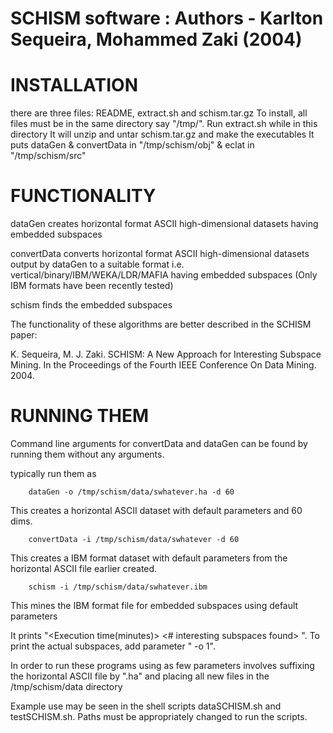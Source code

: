 # SCHISM software : Authors - Karlton Sequeira, Mohammed Zaki (2004)

# INSTALLATION
there are three files: README, extract.sh and schism.tar.gz
To install, all files must be in the same directory say "/tmp/".
Run extract.sh while in this directory
It will unzip and untar schism.tar.gz and make the executables
It puts dataGen & convertData in "/tmp/schism/obj" & eclat in "/tmp/schism/src"

# FUNCTIONALITY
dataGen creates horizontal format ASCII high-dimensional datasets having
embedded subspaces

convertData converts horizontal format ASCII high-dimensional datasets output by
dataGen to a suitable format i.e. vertical/binary/IBM/WEKA/LDR/MAFIA having
embedded subspaces (Only IBM formats have been recently tested)

schism finds the embedded subspaces

The functionality of these algorithms are better described in the SCHISM paper:

K. Sequeira, M. J. Zaki. SCHISM: A New Approach for Interesting Subspace Mining.
In the Proceedings of the Fourth IEEE Conference On Data Mining. 2004.

# RUNNING THEM
Command line arguments for convertData and dataGen can be found by running them
without any arguments.

typically run them as

        dataGen -o /tmp/schism/data/swhatever.ha -d 60

This creates a horizontal ASCII dataset with default parameters and 60 dims.

        convertData -i /tmp/schism/data/swhatever -d 60

This creates a IBM format dataset with default parameters from the horizontal
ASCII file earlier created.

        schism -i /tmp/schism/data/swhatever.ibm

This mines the IBM format file for embedded subspaces using default parameters

It prints "<Execution time(minutes)> <# interesting subspaces found> <entropy of subspaces> <coverage>". To print the actual subspaces, add parameter " -o 1".

In order to run these programs using as few parameters involves suffixing the
horizontal ASCII file by ".ha" and placing all new files in the /tmp/schism/data
directory

Example use may be seen in the shell scripts dataSCHISM.sh and testSCHISM.sh. 
Paths must be appropriately changed to run the scripts.
